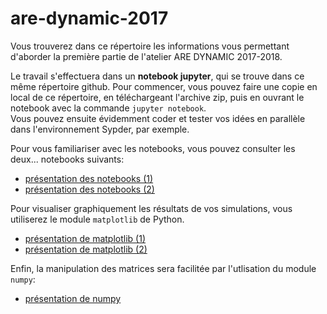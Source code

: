 # are-dynamic-2017

Vous trouverez dans ce répertoire les informations vous permettant d'aborder la première partie de l'atelier ARE DYNAMIC 2017-2018. 

Le travail s'effectuera dans un **notebook jupyter**, qui se trouve dans ce même répertoire github. 
Pour commencer, vous pouvez faire une copie en local de ce répertoire, en téléchargeant l'archive zip, puis en ouvrant le notebook avec la commande `jupyter notebook`.  
Vous pouvez ensuite évidemment coder et tester vos idées en parallèle dans l'environnement Sypder, par exemple. 


Pour vous familiariser avec les notebooks, vous pouvez consulter les deux... notebooks suivants:
* [présentation des notebooks (1)](https://github.com/SergeStinckwich/ARE-UPMC/blob/master/ARE-DYNAMIC/fiche2.ipynb)
* [présentation des notebooks (2)](https://nbviewer.jupyter.org/github/jupyter/notebook/blob/master/docs/source/examples/Notebook/Running%20Code.ipynb) 

Pour visualiser graphiquement les résultats de vos simulations, vous utiliserez le module `matplotlib` de Python. 
* [présentation de matplotlib (1)](https://github.com/SergeStinckwich/ARE-UPMC/blob/master/ARE-DYNAMIC/fiche3.ipynb)
* [présentation de matplotlib (2)](http://nbviewer.jupyter.org/github/jrjohansson/scientific-python-lectures/blob/master/Lecture-4-Matplotlib.ipynb)

Enfin, la manipulation des matrices sera facilitée par l'utlisation du module `numpy`:
* [présentation de numpy](https://github.com/jrjohansson/scientific-python-lectures/blob/master/Lecture-2-Numpy.ipynb)
